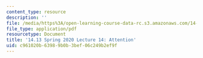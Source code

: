 ```yaml
---
content_type: resource
description: ''
file: /media/https%3A/open-learning-course-data-rc.s3.amazonaws.com/14-13-psychology-and-economics-spring-2020/c961020b63989b0b3bef06c249b2ef9f_MIT14_13S20_lec14.pdf
file_type: application/pdf
resourcetype: Document
title: '14.13 Spring 2020 Lecture 14: Attention'
uid: c961020b-6398-9b0b-3bef-06c249b2ef9f
---
```

